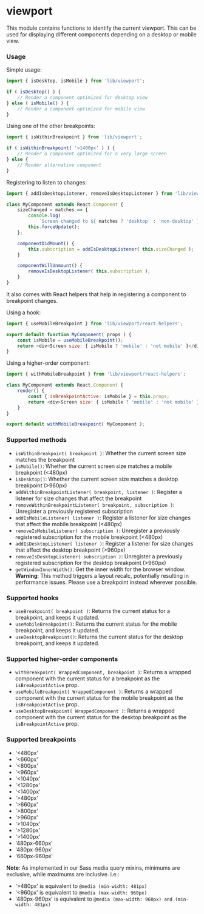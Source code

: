viewport
========

This module contains functions to identify the current viewport. This can be used for displaying different components depending on a desktop or mobile view.

### Usage

Simple usage:

```js
import { isDesktop, isMobile } from 'lib/viewport';

if ( isDesktop() ) {
	// Render a component optimized for desktop view
} else ( isMobile() ) {
	// Render a component optimized for mobile view
}
```

Using one of the other breakpoints:

```js
import { isWithinBreakpoint } from 'lib/viewport';

if ( isWithinBreakpoint( '>1400px' ) ) {
	// Render a component optimized for a very large screen
} else {
	// Render alternative component
}
```

Registering to listen to changes:

```js
import { addIsDesktopListener, removeIsDesktopListener } from 'lib/viewport';

class MyComponent extends React.Component {
	sizeChanged = matches => {
		console.log(
			`Screen changed to ${ matches ? 'desktop' : 'non-desktop' } size` );
		this.forceUpdate();
	};

	componentDidMount() {
		this.subscription = addIsDesktopListener( this.sizeChanged );
	}

	componentWillUnmount() {
		removeIsDesktopListener( this.subscription );
	}
}
```

It also comes with React helpers that help in registering a component to breakpoint changes.

Using a hook:

```js
import { useMobileBreakpoint } from 'lib/viewport/react-helpers';

export default function MyComponent( props ) {
	const isMobile = useMobileBreakpoint();
	return <div>Screen size: { isMobile ? 'mobile' : 'not mobile' }</div>;
}
```

Using a higher-order component:

```js
import { withMobileBreakpoint } from 'lib/viewport/react-helpers';

class MyComponent extends React.Component {
	render() {
		const { isBreakpointActive: isMobile } = this.props;
		return <div>Screen size: { isMobile ? 'mobile' : 'not mobile' }</div>;
	}
}

export default withMobileBreakpoint( MyComponent );
```

### Supported methods

- `isWithinBreakpoint( breakpoint )`: Whether the current screen size matches the breakpoint
- `isMobile()`: Whether the current screen size matches a mobile breakpoint (<480px)
- `isDesktop()`: Whether the current screen size matches a desktop breakpoint (>960px)
- `addWithinBreakpointListener( breakpoint, listener )`: Register a listener for size changes that affect the breakpoint
- `removeWithinBreakpointListener( breakpoint, subscription )`: Unregister a previously registered subscription
- `addIsMobileListener( listener )`: Register a listener for size changes that affect the mobile breakpoint (<480px)
- `removeIsMobileListener( subscription )`: Unregister a previously registered subscription for the mobile breakpoint (<480px)
- `addIsDesktopListener( listener )`: Register a listener for size changes that affect the desktop breakpoint (>960px)
- `removeIsDesktopListener( subscription )`: Unregister a previously registered subscription for the desktop breakpoint (>960px)
- `getWindowInnerWidth()`: Get the inner width for the browser window. **Warning**: This method triggers a layout recalc, potentially resulting in performance issues. Please use a breakpoint instead wherever possible.

### Supported hooks

- `useBreakpoint( breakpoint )`: Returns the current status for a breakpoint, and keeps it updated.
- `useMobileBreakpoint()`: Returns the current status for the mobile breakpoint, and keeps it updated.
- `useDesktopBreakpoint()`: Returns the current status for the desktop breakpoint, and keeps it updated.

### Supported higher-order components

- `withBreakpoint( WrappedComponent, breakpoint )`: Returns a wrapped component with the current status for a breakpoint as the `isBreakpointActive` prop.
- `useMobileBreakpoint( WrappedComponent )`: Returns a wrapped component with the current status for the mobile breakpoint as the `isBreakpointActive` prop.
- `useDesktopBreakpoint( WrappedComponent )`: Returns a wrapped component with the current status for the desktop breakpoint as the `isBreakpointActive` prop.

### Supported breakpoints

- '<480px'
- '<660px'
- '<800px'
- '<960px'
- '<1040px'
- '<1280px'
- '<1400px'
- '>480px'
- '>660px'
- '>800px'
- '>960px'
- '>1040px'
- '>1280px'
- '>1400px'
- '480px-660px'
- '480px-960px'
- '660px-960px'

**Note**: As implemented in our Sass media query mixins, minimums are exclusive, while maximums are inclusive. i.e.:

- '>480px' is equivalent to `@media (min-width: 481px)`
- '<960px' is equivalent to `@media (max-width: 960px)`
- '480px-960px' is equivalent to `@media (max-width: 960px) and (min-width: 481px)`
